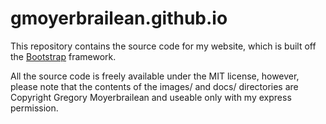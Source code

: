 gmoyerbrailean.github.io
========================

This repository contains the source code for my website, which is built off the [Bootstrap](http://getbootstrap.com/) framework. 

All the source code is freely available under the MIT license, however, please note that the contents of the images/ and docs/ directories are Copyright Gregory Moyerbrailean and useable only with my express permission.

